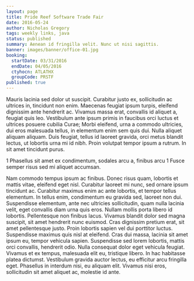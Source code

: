 ```yaml
---
layout: page
title: Pride Reef Software Trade Fair
date: 2016-05-24
author: Nicholas Gregory
tags: weekly links, java
status: published
summary: Aenean id fringilla velit. Nunc ut nisi sagittis.
banner: images/banner/office-01.jpg
booking:
  startDate: 03/31/2016
  endDate: 04/05/2016
  ctyhocn: ATLATHX
  groupCode: PRSTF
published: true
---
```

Mauris lacinia sed dolor ut suscipit. Curabitur justo ex, sollicitudin ac ultrices in, tincidunt non enim. Maecenas feugiat ipsum turpis, eleifend dignissim ante hendrerit ac. Vivamus massa erat, convallis id aliquet a, feugiat quis leo. Vestibulum ante ipsum primis in faucibus orci luctus et ultrices posuere cubilia Curae; Morbi eleifend, urna a commodo ultricies, dui eros malesuada tellus, in elementum enim sem quis dui. Nulla aliquet aliquam aliquam. Duis feugiat, tellus id laoreet gravida, orci metus blandit lectus, ut lobortis urna mi id nibh. Proin volutpat tempor ipsum a rutrum. In sit amet tincidunt purus.

1 Phasellus sit amet ex condimentum, sodales arcu a, finibus arcu
1 Fusce semper risus sed mi aliquet accumsan.

Nam commodo tempus ipsum ac finibus. Donec risus quam, lobortis et mattis vitae, eleifend eget nisl. Curabitur laoreet mi nunc, sed ornare ipsum tincidunt ac. Curabitur maximus enim ac ante lobortis, et tempor tellus elementum. In tellus enim, condimentum eu gravida sed, laoreet non dui. Suspendisse elementum, ante nec ultricies sollicitudin, quam nulla lacinia velit, eget convallis diam urna quis eros. Nullam mollis porta libero id lobortis. Pellentesque non finibus lacus. Vivamus blandit dolor sed magna suscipit, sit amet hendrerit nunc euismod.
Cras dignissim pretium erat, sit amet pellentesque justo. Proin lobortis sapien vel dui porttitor luctus. Suspendisse maximus quis nisl at eleifend. Cras dui massa, lacinia sit amet ipsum eu, tempor vehicula sapien. Suspendisse sed lorem lobortis, mattis orci convallis, hendrerit odio. Nulla consequat dolor eget vehicula feugiat. Vivamus et ex tempus, malesuada elit eu, tristique libero. In hac habitasse platea dictumst. Vestibulum gravida auctor lectus, eu efficitur arcu fringilla eget. Phasellus in interdum nisi, eu aliquam elit. Vivamus nisi eros, sollicitudin sit amet aliquet ac, molestie id ante.
